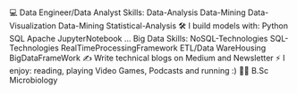 💻  Data Engineer/Data Analyst
    Skills: Data-Analysis Data-Mining Data-Visualization Data-Mining Statistical-Analysis
🛠️  I build models with: Python SQL Apache JupyterNotebook ...
    Big Data Skills: NoSQL-Technologies SQL-Technologies RealTimeProcessingFramework ETL/Data WareHousing BigDataFrameWork
✍️  Write technical blogs on Medium and Newsletter
⚡  I enjoy: reading, playing Video Games, Podcasts and running :)
🧑‍🎓 B.Sc Microbiology
